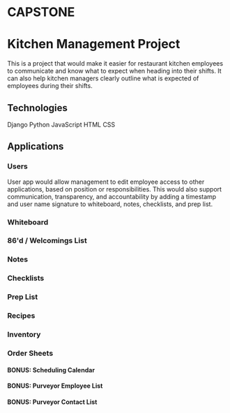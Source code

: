 # CAPSTONE 

# Kitchen Management Project

This is a project that would make it easier for restaurant kitchen employees to communicate and know what to expect when heading into their shifts. It can also help kitchen managers clearly outline what is expected of employees during their shifts. 

## Technologies 

Django
Python
JavaScript
HTML
CSS

## Applications

### Users

User app would allow management to edit employee access to other applications, based on position or responsibilities. This would also support communication, transparency, and accountability by adding a timestamp and user name signature to whiteboard, notes, checklists, and prep list.

### Whiteboard

### 86'd / Welcomings List

### Notes

### Checklists

### Prep List

### Recipes

### Inventory

### Order Sheets

#### BONUS: Scheduling Calendar

#### BONUS: Purveyor Employee List

#### BONUS: Purveyor Contact List
